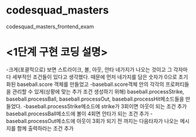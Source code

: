 # codesquad_masters
codesquad_masters_frontend_exam


# <1단계 구현 코딩 설명> #
  -크게(포괄적으로) 보면 스트라이크, 볼, 아웃, 안타 네가지가 나오는 것이고 그 각자마다 세부적인 조건들이 있다고 생각했다.
   때문에 먼저 네가지를 담은 숫자가 0으로 초기화된 baseball.score 객체를 만들었고 
  -baseball.score객체 안의 각각의 프로퍼티들을 관리할 수 있게(상황에 맞는 추가 조건 생성하기 위해)
   baseball.processStrike, baseball.processBall, baseball.processOut, baseball.processHit메소드들을 만들었다.
  -baseball.processStrike메소드에 strike가 3회이면 아웃이 되는 조건 추가
   baseball.processBall메소드에 볼이 4회면 안타가 되는 조건 추가
  -baseball.processOut메소드에 아웃이 3회가 되기 전 까지는 다음타자가 나오는 메시지를 함께 출력하라는 조건 추가










<!-- # var baseball = {}
  일단 함수 메소드들을 담고 관리해줄 빈 부모객체 생성
# 부모객체 안에 baseball.score 객체 생성
        baseball.score = {
            strike : 0,
            ball : 0,
            out : 0,
            hit : 0
        }
        위 객체를 생성해서 나올수 있는 네가지 가능성을 담았다.
# baseball.getSign 메소드 생성
        변하는 숫자와 같이 보여야 할 sign을 출력할 수 있는 메소드 생성
 -->

